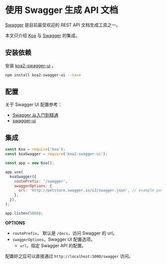 # 使用 Swagger 生成 API 文档


[Swagger](https://swagger.io/) 是目前最受欢迎的 REST API 文档生成工具之一。

<!--more-->

本文只介绍 [Koa](https://github.com/koajs/koa) 与 [Swagger](https://swagger.io/) 的集成。

## 安装依赖

安装 [koa2-swagger-ui](https://www.npmjs.com/package/koa2-swagger-ui) 。

```bash
npm install koa2-swagger-ui --save
```

## 配置

关于 Swagger UI 配置参考：

- [Swagger 从入门到精通](https://huangwenchao.gitbooks.io/swagger/content/)
- [swagger-ui](https://github.com/swagger-api/swagger-ui/blob/master/docs/usage/configuration.md)

## 集成

```javascript
const Koa = require('koa');
const koaSwagger = require('koa2-swagger-ui');

const app = new Koa();

app.use(
  koaSwagger({
    routePrefix: '/swagger',
    swaggerOptions: {
      url: 'http://petstore.swagger.io/v2/swagger.json', // example path to json
    },
  }),
);

app.listen(5000);
```

**OPTIONS**

- `routePrefix`， 默认是 `/docs`，访问 Swagger 的 url。
- `swaggerOptions`，Swagger UI 配置选项。
  - `url`，指定 Swagger API 的配置。

配置好之后可以直接通过 `http://localhost:5000/swagger` 访问。

